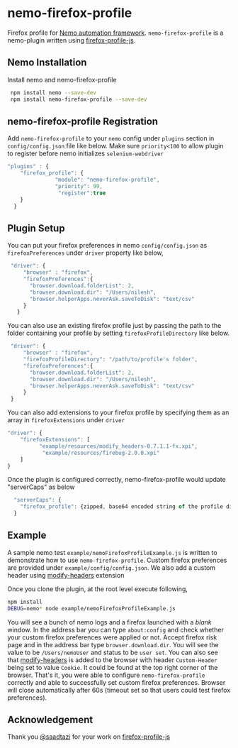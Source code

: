 # nemo-firefox-profile


Firefox profile for [Nemo automation framework][2]. `nemo-firefox-profile` is a nemo-plugin written using [firefox-profile-js][1].


## Nemo Installation

Install nemo and nemo-firefox-profile

```bash
 npm install nemo --save-dev
 npm install nemo-firefox-profile --save-dev
```

## nemo-firefox-profile Registration

Add `nemo-firefox-profile` to your `nemo` config under `plugins` section in `config/config.json` file like below. Make sure `priority<100` to allow plugin to register
before nemo initializes  `selenium-webdriver`

```javascript
"plugins" : {
    "firefox_profile": {
               "module": "nemo-firefox-profile",
               "priority": 99,
                "register":true
    }
  }
```

## Plugin Setup

You can put your firefox preferences in nemo `config/config.json` as `firefoxPreferences` under `driver` property like below,

```javascript
 "driver": {
     "browser" : "firefox",
     "firefoxPreferences":{
       "browser.download.folderList": 2,
       "browser.download.dir": "/Users/nilesh",
       "browser.helperApps.neverAsk.saveToDisk": "text/csv"
     }
   }
```

You can also use an existing firefox profile just by passing the path to the folder containing your profile by setting `firefoxProfileDirectory` like below.

```javascript
 "driver": {
     "browser" : "firefox",
     "firefoxProfileDirectory": "/path/to/profile's folder",
     "firefoxPreferences":{
       "browser.download.folderList": 2,
       "browser.download.dir": "/Users/nilesh",
       "browser.helperApps.neverAsk.saveToDisk": "text/csv"
     }
 }
```

You can also add extensions to your firefox profile by specifying them as an array in `firefoxExtensions` under `driver`

```javascript
"driver": {
    "firefoxExtensions": [
          "example/resources/modify_headers-0.7.1.1-fx.xpi",
           "example/resources/firebug-2.0.0.xpi"
    ]
}
```

Once the plugin is configured correctly, nemo-firefox-profile would update "serverCaps" as below

```javascript
  "serverCaps": {
    "firefox_profile": {zipped, base64 encoded string of the profile directory for use with remote WebDriver JSON wire protocol}
  }
```

## Example
A sample nemo test `example/nemoFirefoxProfileExample.js` is written to demonstrate how to use `nemo-firefox-profile`. Custom firefox preferences are provided under `example/config/config.json`. We also add a custom header using [modify-headers](https://addons.mozilla.org/en-Us/firefox/addon/modify-headers/) extension

Once you clone the plugin, at the root level execute following,

```bash
npm install
DEBUG=nemo* node example/nemoFirefoxProfileExample.js
```

You will see a bunch of nemo logs and a firefox launched with a _blank_ window. In the address bar you can type `about:config` and check whether your custom firefox preferences were applied or not. Accept firefox risk page and in the address bar type `browser.download.dir`. You will see the value to be `/Users/nemoUser` and status to be `user set`. You can also see that [modify-headers](https://addons.mozilla.org/en-Us/firefox/addon/modify-headers/) is added to the browser with header `Custom-Header` being set to value `Cookie`. It could be found at the top right corner of the browser. That's it, you were able to configure `nemo-firefox-profile` correctly and able to successfully set custom firefox preferences. Browser will close automatically after 60s (timeout set so that users could test firefox preferences).

## Acknowledgement
Thank you [@saadtazi](https://github.com/saadtazi) for your work on [firefox-profile-js][1]

[1]:https://github.com/saadtazi/firefox-profile-js "firefox-profile-js"
[2]:https://github.com/paypal/nemo "Nemo automation framework"
